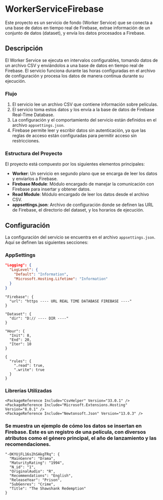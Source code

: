 # WorkerServiceFirebase

Este proyecto es un servicio de fondo (Worker Service) que se conecta a una base de datos en tiempo real de Firebase, extrae información de un conjunto de datos (dataset), y envía los datos procesados a Firebase.

## Descripción

El Worker Service se ejecuta en intervalos configurables, tomando datos de un archivo CSV y enviándolos a una base de datos en tiempo real de Firebase. El servicio funciona durante las horas configuradas en el archivo de configuración y procesa los datos de manera continua durante su ejecución.

### Flujo

1. El servicio lee un archivo CSV que contiene información sobre películas.
2. El servicio toma estos datos y los envía a la base de datos de Firebase Real-Time Database.
3. La configuración y el comportamiento del servicio están definidos en el archivo `appsettings.json`.
4. Firebase permite leer y escribir datos sin autenticación, ya que las reglas de acceso están configuradas para permitir acceso sin restricciones.

### Estructura del Proyecto

El proyecto está compuesto por los siguientes elementos principales:

- **Worker**: Un servicio en segundo plano que se encarga de leer los datos y enviarlos a Firebase.
- **Firebase Module**: Módulo encargado de manejar la comunicación con Firebase para insertar y obtener datos.
- **Read Module**: Módulo encargado de leer los datos desde el archivo CSV.
- **appsettings.json**: Archivo de configuración donde se definen las URL de Firebase, el directorio del dataset, y los horarios de ejecución.

## Configuración

La configuración del servicio se encuentra en el archivo `appsettings.json`. Aquí se definen las siguientes secciones:

### AppSettings
```json
"Logging": {
  "LogLevel": {
    "Default": "Information",
    "Microsoft.Hosting.Lifetime": "Information"
  }
}
```
```Firebase
"Firebase": {
  "url": "https ---- URL REAL TIME DATABASE FIREBASE ----"
}
```
```Directorio
"Dataset": {
  "dir": "D:// ---- DIR ----"
}
```
```Hour
"Hour": {
  "Init": 8,
  "End": 20,
  "Iter": 10
}
```
```rules
{
  "rules": {
    ".read": true,
    ".write": true
  }
}
```
### Librerías Utilizadas
```
<PackageReference Include="CsvHelper" Version="33.0.1" />
<PackageReference Include="Microsoft.Extensions.Hosting" Version="8.0.1" />
<PackageReference Include="Newtonsoft.Json" Version="13.0.3" />
```

### Se muestra un ejemplo de cómo los datos se insertan en Firebase. Este es un registro de una película, con diversos atributos como el género principal, el año de lanzamiento y las recomendaciones.
```
"-OKYUjFL16s2hSAkgTRq": {
  "MainGenre": "Drama",
  "MaturityRating": "1994",
  "N_id": "1",
  "OriginalAudio": "R",
  "Recommendations": "English",
  "ReleaseYear": "Prison",
  "SubGenres": "Crime",
  "Title": "The Shawshank Redemption"
}
```
